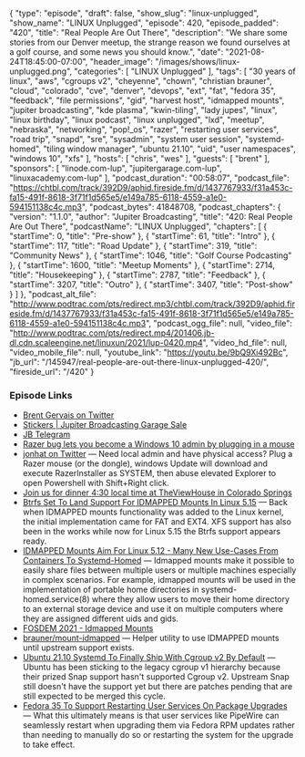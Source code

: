 {
  "type": "episode",
  "draft": false,
  "show_slug": "linux-unplugged",
  "show_name": "LINUX Unplugged",
  "episode": 420,
  "episode_padded": "420",
  "title": "Real People Are Out There",
  "description": "We share some stories from our Denver meetup, the strange reason we found ourselves at a golf course, and some news you should know.",
  "date": "2021-08-24T18:45:00-07:00",
  "header_image": "/images/shows/linux-unplugged.png",
  "categories": [
    "LINUX Unplugged"
  ],
  "tags": [
    "30 years of linux",
    "aws",
    "cgroups v2",
    "cheyenne",
    "chown",
    "christian brauner",
    "cloud",
    "colorado",
    "cve",
    "denver",
    "devops",
    "ext",
    "fat",
    "fedora 35",
    "feedback",
    "file permissions",
    "gid",
    "harvest host",
    "idmapped mounts",
    "jupiter broadcasting",
    "kde plasma",
    "kwin-tiling",
    "lady jupes",
    "linux",
    "linux birthday",
    "linux podcast",
    "linux unplugged",
    "lxd",
    "meetup",
    "nebraska",
    "networking",
    "pop!_os",
    "razer",
    "restarting user services",
    "road trip",
    "snapd",
    "sre",
    "sysadmin",
    "system user session",
    "systemd-homed",
    "tiling window manager",
    "ubuntu 21.10",
    "uid",
    "user namespaces",
    "windows 10",
    "xfs"
  ],
  "hosts": [
    "chris",
    "wes"
  ],
  "guests": [
    "brent"
  ],
  "sponsors": [
    "linode.com-lup",
    "jupitergarage.com-lup",
    "linuxacademy.com-lup"
  ],
  "podcast_duration": "00:58:07",
  "podcast_file": "https://chtbl.com/track/392D9/aphid.fireside.fm/d/1437767933/f31a453c-fa15-491f-8618-3f71f1d565e5/e149a785-6118-4559-a1e0-594151138c4c.mp3",
  "podcast_bytes": 41848708,
  "podcast_chapters": {
    "version": "1.1.0",
    "author": "Jupiter Broadcasting",
    "title": "420: Real People Are Out There",
    "podcastName": "LINUX Unplugged",
    "chapters": [
      {
        "startTime": 0,
        "title": "Pre-show"
      },
      {
        "startTime": 61,
        "title": "Intro"
      },
      {
        "startTime": 117,
        "title": "Road Update"
      },
      {
        "startTime": 319,
        "title": "Community News"
      },
      {
        "startTime": 1046,
        "title": "Golf Course Podcasting"
      },
      {
        "startTime": 1600,
        "title": "Meetup Moments"
      },
      {
        "startTime": 2714,
        "title": "Housekeeping"
      },
      {
        "startTime": 2787,
        "title": "Feedback"
      },
      {
        "startTime": 3207,
        "title": "Outro"
      },
      {
        "startTime": 3407,
        "title": "Post-show"
      }
    ]
  },
  "podcast_alt_file": "http://www.podtrac.com/pts/redirect.mp3/chtbl.com/track/392D9/aphid.fireside.fm/d/1437767933/f31a453c-fa15-491f-8618-3f71f1d565e5/e149a785-6118-4559-a1e0-594151138c4c.mp3",
  "podcast_ogg_file": null,
  "video_file": "http://www.podtrac.com/pts/redirect.mp4/201406.jb-dl.cdn.scaleengine.net/linuxun/2021/lup-0420.mp4",
  "video_hd_file": null,
  "video_mobile_file": null,
  "youtube_link": "https://youtu.be/9bQ9Xi492Bc",
  "jb_url": "/145947/real-people-are-out-there-linux-unplugged-420/",
  "fireside_url": "/420"
}


### Episode Links

  * [Brent Gervais on Twitter](https://twitter.com/brentgervais "Brent Gervais on Twitter")
  * [Stickers | Jupiter Broadcasting Garage Sale](https://www.jupitergarage.com/category/stickers "Stickers | Jupiter Broadcasting Garage Sale")
  * [JB Telegram](http://jupiterbroadcasting.com/telegram "JB Telegram")
  * [Razer bug lets you become a Windows 10 admin by plugging in a mouse](https://www.bleepingcomputer.com/news/security/razer-bug-lets-you-become-a-windows-10-admin-by-plugging-in-a-mouse/ "Razer bug lets you become a Windows 10 admin by plugging in a mouse")
  * [jonhat on Twitter](https://twitter.com/j0nh4t/status/1429049506021138437 "jonhat on Twitter") — Need local admin and have physical access? Plug a Razer mouse (or the dongle), windows Update will download and execute RazerInstaller as SYSTEM, then abuse elevated Explorer to open Powershell with Shift+Right click.
  * [Join us for dinner 4:30 local time at TheViewHouse in Colorado Springs](https://duckduckgo.com/?q=View+House+Colorado+springs&ia=places&iai=19989386&iaxm=places "Join us for dinner 4:30 local time at TheViewHouse in Colorado Springs")
  * [Btrfs Set To Land Support For IDMAPPED Mounts In Linux 5.15](https://www.phoronix.com/scan.php?page=news_item&px=Btrfs-IDMAPPED-Mounts "Btrfs Set To Land Support For IDMAPPED Mounts In Linux 5.15") — Back when IDMAPPED mounts functionality was added to the Linux kernel, the initial implementation came for FAT and EXT4. XFS support has also been in the works while now for Linux 5.15 the Btrfs support appears ready.
  * [IDMAPPED Mounts Aim For Linux 5.12 - Many New Use-Cases From Containers To Systemd-Homed](https://www.phoronix.com/scan.php?page=news_item&px=IDMAPPED-Mounts-Linux-5.12 "IDMAPPED Mounts Aim For Linux 5.12 - Many New Use-Cases From Containers To Systemd-Homed") — Idmapped mounts make it possible to easily share files between multiple users or multiple machines especially in complex scenarios. For example, idmapped mounts will be used in the implementation of portable home directories in systemd-homed.service(8) where they allow users to move their home directory to an external storage device and use it on multiple computers where they are assigned different uids and gids.
  * [FOSDEM 2021 - Idmapped Mounts](https://fosdem.org/2021/schedule/event/containers_idmap/ "FOSDEM 2021 - Idmapped Mounts")
  * [brauner/mount-idmapped](https://github.com/brauner/mount-idmapped "brauner/mount-idmapped") — Helper utility to use IDMAPPED mounts until upstream support exists.
  * [Ubuntu 21.10 Systemd To Finally Ship With Cgroup v2 By Default](https://www.phoronix.com/scan.php?page=news_item&px=Ubuntu-21.10-systemd-cgroup "Ubuntu 21.10 Systemd To Finally Ship With Cgroup v2 By Default") — Ubuntu has been sticking to the legacy cgroup v1 hierarchy because their prized Snap support hasn't supported Cgroup v2. Upstream Snap still doesn't have the support yet but there are patches pending that are still expected to be merged this cycle.
  * [Fedora 35 To Support Restarting User Services On Package Upgrades](https://www.phoronix.com/scan.php?page=news_item&px=Fedora-35-User-Service-Restart "Fedora 35 To Support Restarting User Services On Package Upgrades") — What this ultimately means is that user services like PipeWire can seamlessly restart when upgrading them via Fedora RPM updates rather than needing to manually do so or restarting the system for the upgrade to take effect.


